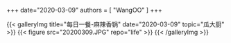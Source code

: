 +++
date="2020-03-09"
authors = [
    "WangOO"
]
+++

{{< galleryImg title="每日一餐-麻辣香锅" date="2020-03-09" topic="瓜大厨" >}}
    {{< figure src="20200309.JPG" repo="life" >}}
{{< /galleryImg >}}
